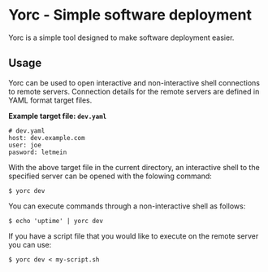 Yorc - Simple software deployment
=================================

Yorc is a simple tool designed to make software deployment easier.

Usage
-----

Yorc can be used to open interactive and non-interactive shell connections
to remote servers. Connection details for the remote servers are defined in
YAML format target files.

**Example target file: `dev.yaml`**

    # dev.yaml
    host: dev.example.com
    user: joe
    pasword: letmein

With the above target file in the current directory, an interactive shell to
the specified server can be opened with the folowing command:

    $ yorc dev

You can execute commands through a non-interactive shell as follows:

    $ echo 'uptime' | yorc dev

If you have a script file that you would like to execute on the remote server
you can use:

    $ yorc dev < my-script.sh



